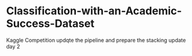 # Classification-with-an-Academic-Success-Dataset
Kaggle Competition
updqte the pipeline and prepare the stacking update day 2